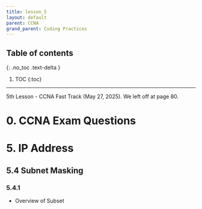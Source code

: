```yaml
---
title: lesson_5
layout: default
parent: CCNA
grand_parent: Coding Practices
---
```

## Table of contents
{: .no_toc .text-delta }

1. TOC
{:toc}

---
5th Lesson - CCNA Fast Track (May 27, 2025). We left off at page 80.

# 0. CCNA Exam Questions



# 5. IP Address
## 5.4 Subnet Masking

### 5.4.1
- Overview of Subset